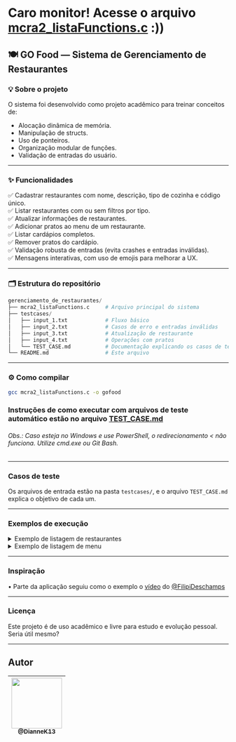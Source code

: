 # Caro monitor! Acesse o arquivo [mcra2_listaFunctions.c](https://github.com/DianneK13/gerenciamento_de_restaurantes/blob/main/mcra2_listaFunctions.c) :))

## 🍽️ GO Food — Sistema de Gerenciamento de Restaurantes

### 💡 Sobre o projeto

O sistema foi desenvolvido como projeto acadêmico para treinar conceitos de:

- Alocação dinâmica de memória.
- Manipulação de structs.
- Uso de ponteiros.
- Organização modular de funções.
- Validação de entradas do usuário.

---

### ✨ Funcionalidades

:white_check_mark: Cadastrar restaurantes com nome, descrição, tipo de cozinha e código único.  
:white_check_mark: Listar restaurantes com ou sem filtros por tipo.  
:white_check_mark: Atualizar informações de restaurantes.  
:white_check_mark: Adicionar pratos ao menu de um restaurante.  
:white_check_mark: Listar cardápios completos.  
:white_check_mark: Remover pratos do cardápio.  
:white_check_mark: Validação robusta de entradas (evita crashes e entradas inválidas).  
:white_check_mark: Mensagens interativas, com uso de emojis para melhorar a UX.  

---

### 🗂️ Estrutura do repositório
```py
gerenciamento_de_restaurantes/
├── mcra2_listaFunctions.c     # Arquivo principal do sistema
├── testcases/
│   ├── input_1.txt            # Fluxo básico
│   ├── input_2.txt            # Casos de erro e entradas inválidas
│   ├── input_3.txt            # Atualização de restaurante
│   ├── input_4.txt            # Operações com pratos
│   └── TEST_CASE.md           # Documentação explicando os casos de teste
└── README.md                  # Este arquivo
```

---

### ⚙️ Como compilar

```bash
gcc mcra2_listaFunctions.c -o gofood
```

### Instruções de como executar com arquivos de teste automático estão no arquivo [TEST_CASE.md](https://github.com/DianneK13/gerenciamento_de_restaurantes/blob/main/testcases/TEST_CASE.md)

###### Obs.: Caso esteja no Windows e use PowerShell, o redirecionamento < não funciona. Utilize cmd.exe ou Git Bash.

---

### Casos de teste

Os arquivos de entrada estão na pasta `testcases/`, e o arquivo `TEST_CASE.md` explica o objetivo de cada um.

---

### Exemplos de execução

<details>
<summary> Exemplo de listagem de restaurantes</summary>

```c
==🍽️Listando restaurantes cadastrados...==
-------------------------------------------
📍 Restaurante
🧾 Nome:        Sushi Yama
📝 Descrição:   Culinaria japonesa
🏷️ Código:      101
🍽️ Tipo:        japonesa
-------------------------------------------

Total de restaurantes encontrados: 1

Voltando ao menu principal... 🍽️
```

</details>

<details>
<summary> Exemplo de listagem de menu</summary>

```c
===== Menu do restaurante Sushi Yama =====

Prato 1:
Nome: Sashimi
Descricao: Fatias frescas de salmao
Preco: R$35.50
---
=========================================
```
</details>

---

### Inspiração
•    Parte da aplicação seguiu como o exemplo o [vídeo](https://youtu.be/Lf3ZV0UsnEo?si=tRTc9USU8iIJ3mlq) do [@FilipiDeschamps](https://github.com/FilipeDeschamps)

---

### Licença

Este projeto é de uso acadêmico e livre para estudo e evolução pessoal. Seria útil mesmo?

---

## Autor

| [<img src="https://avatars.githubusercontent.com/u/140253955?v=4" width=115><br><sub>@DianneK13</sub>](https://github.com/DianneK13) |
| :---: |
